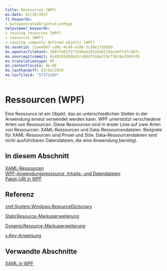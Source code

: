 ```yaml
---
title: Ressourcen (WPF)
ms.date: 03/30/2017
f1_keywords:
- AutoGeneratedOrientationPage
helpviewer_keywords:
- reusing resources [WPF]
- resources [WPF]
- reusing commonly defined objects [WPF]
ms.assetid: 12ae4b67-cd0c-4c4d-a188-2c3de173bbb9
ms.openlocfilehash: 3097fe627377e98ab283a5b6178acb9f74fc487c
ms.sourcegitcommit: 0c48191d6d641ce88d7510e319cf38c0e35697d0
ms.translationtype: MT
ms.contentlocale: de-DE
ms.lasthandoff: 03/05/2019
ms.locfileid: "57372203"
---
```

# <a name="resources-wpf"></a>Ressourcen (WPF)
Eine Ressource ist ein Objekt, das an unterschiedlichen Stellen in der Anwendung erneut verwendet werden kann. WPF unterstützt verschiedene Arten von Ressourcen. Diese Ressourcen sind in erster Linie auf zwei Arten von Ressourcen: XAML-Ressourcen und Data-Ressourcendateien. Beispiele für XAML-Ressourcen sind Pinsel und Stile. Data-Ressourcendateien sind nicht ausführbaren Datendateien, die eine Anwendung benötigt.  
  
## <a name="in-this-section"></a>In diesem Abschnitt  
 [XAML-Ressourcen](xaml-resources.md)  
 [WPF-Anwendungsressource, Inhalts- und Datendateien](../app-development/wpf-application-resource-content-and-data-files.md)  
 [Paket-URI in WPF](../app-development/pack-uris-in-wpf.md)  
  
## <a name="reference"></a>Referenz  
 <xref:System.Windows.ResourceDictionary>  
  
 [StaticResource-Markuperweiterung](staticresource-markup-extension.md)  
  
 [DynamicResource-Markuperweiterung](dynamicresource-markup-extension.md)  
  
 [x:Key-Anweisung](../../xaml-services/x-key-directive.md)  
  
## <a name="related-sections"></a>Verwandte Abschnitte  
 [XAML in WPF](xaml-in-wpf.md)
